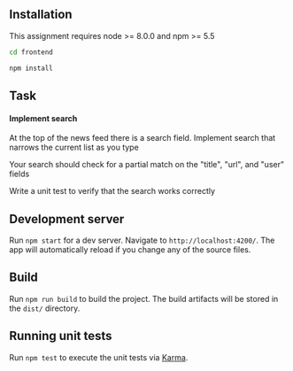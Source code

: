## Installation

This assignment requires node >= 8.0.0 and npm >= 5.5

```BASH
cd frontend

npm install
```

## Task

#### Implement search

At the top of the news feed there is a search field. Implement search that narrows the current list as you type

Your search should check for a partial match on the "title", "url", and "user" fields

Write a unit test to verify that the search works correctly

## Development server

Run `npm start` for a dev server. Navigate to `http://localhost:4200/`. The app will automatically
reload if you change any of the source files.

## Build

Run `npm run build` to build the project. The build artifacts will be stored in the `dist/`
directory.

## Running unit tests

Run `npm test` to execute the unit tests via [Karma](https://karma-runner.github.io).
